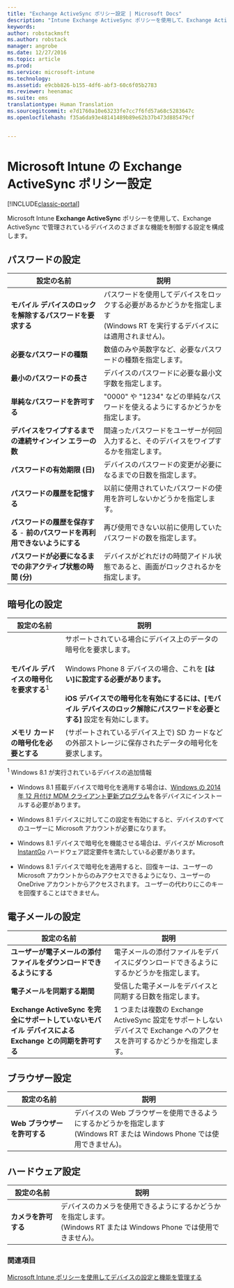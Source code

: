 ```yaml
---
title: "Exchange ActiveSync ポリシー設定 | Microsoft Docs"
description: "Intune Exchange ActiveSync ポリシーを使用して、Exchange ActiveSync で管理されているデバイスのさまざまな機能を制御できる設定を構成します。"
keywords: 
author: robstackmsft
ms.author: robstack
manager: angrobe
ms.date: 12/27/2016
ms.topic: article
ms.prod: 
ms.service: microsoft-intune
ms.technology: 
ms.assetid: e9cbb826-b155-4df6-abf3-60c6f05b2783
ms.reviewer: heenamac
ms.suite: ems
translationtype: Human Translation
ms.sourcegitcommit: e7d1760a10e63233fe7cc7f6fd57a68c5283647c
ms.openlocfilehash: f35a6da93e48141489b89e62b37b473d885479cf


---
```


# <a name="exchange-activesync-policy-settings-in-microsoft-intune"></a>Microsoft Intune の Exchange ActiveSync ポリシー設定

[!INCLUDE[classic-portal](../includes/classic-portal.md)]

Microsoft Intune **Exchange ActiveSync** ポリシーを使用して、Exchange ActiveSync で管理されているデバイスのさまざまな機能を制御する設定を構成します。


## <a name="password-settings"></a>パスワードの設定

|設定の名前|説明
|----------------|---|
|**モバイル デバイスのロックを解除するパスワードを要求する**|パスワードを使用してデバイスをロックする必要があるかどうかを指定します <br>(Windows RT を実行するデバイスには適用されません)。|
|**必要なパスワードの種類**|数値のみや英数字など、必要なパスワードの種類を指定します。|
|**最小のパスワードの長さ**|デバイスのパスワードに必要な最小文字数を指定します。|
|**単純なパスワードを許可する**|"0000" や "1234" などの単純なパスワードを使えるようにするかどうかを指定します。|
|**デバイスをワイプするまでの連続サインイン エラーの数**|間違ったパスワードをユーザーが何回入力すると、そのデバイスをワイプするかを指定します。|
|**パスワードの有効期限 (日)**|デバイスのパスワードの変更が必要になるまでの日数を指定します。
|**パスワードの履歴を記憶する**|以前に使用されていたパスワードの使用を許可しないかどうかを指定します。|
|**パスワードの履歴を保存する** - **前のパスワードを再利用できないようにする**|再び使用できない以前に使用していたパスワードの数を指定します。|
|**パスワードが必要になるまでの非アクティブ状態の時間 (分)**|デバイスがどれだけの時間アイドル状態であると、画面がロックされるかを指定します。

## <a name="encryption-settings"></a>暗号化の設定

|設定の名前|説明|
|----------------|---|
|**モバイル デバイスの暗号化を要求する**<sup>1</sup>|サポートされている場合にデバイス上のデータの暗号化を要求します。<br><br>Windows Phone 8 デバイスの場合、これを **[はい]**に設定する必要があります。<br /><br />iOS デバイスでの暗号化を有効にするには、**[モバイル デバイスのロック解除にパスワードを必要とする]** 設定を有効にします。|
|**メモリ カードの暗号化を必要とする**|(サポートされているデバイス上で) SD カードなどの外部ストレージに保存されたデータの暗号化を要求します。
<sup>1</sup> Windows 8.1 が実行されているデバイスの追加情報

-   Windows 8.1 搭載デバイスで暗号化を適用する場合は、[Windows の 2014 年 12 月付け MDM クライアント更新プログラム](http://support.microsoft.com/kb/3013816)を各デバイスにインストールする必要があります。

-   Windows 8.1 デバイスに対してこの設定を有効にすると、デバイスのすべてのユーザーに Microsoft アカウントが必要になります。

-   Windows 8.1 デバイスで暗号化を機能させる場合は、デバイスが Microsoft [InstantGo](http://blogs.windows.com/bloggingwindows/2014/06/19/instantgo-a-better-way-to-sleep/) ハードウェア認定要件を満たしている必要があります。

-   Windows 8.1 デバイスで暗号化を適用すると、回復キーは、ユーザーの Microsoft アカウントからのみアクセスできるようになり、ユーザーの OneDrive アカウントからアクセスされます。 ユーザーの代わりにこのキーを回復することはできません。

## <a name="email-settings"></a>電子メールの設定

|設定の名前|説明
|----------------|---|
|**ユーザーが電子メールの添付ファイルをダウンロードできるようにする**|電子メールの添付ファイルをデバイスにダウンロードできるようにするかどうかを指定します。|
|**電子メールを同期する期間**|受信した電子メールをデバイスと同期する日数を指定します。
|**Exchange ActiveSync を完全にサポートしていないモバイル デバイスによる Exchange との同期を許可する**|1 つまたは複数の Exchange ActiveSync 設定をサポートしないデバイスで Exchange へのアクセスを許可するかどうかを指定します。

## <a name="browser-settings"></a>ブラウザー設定

|設定の名前|説明
|----------------|---|
|**Web ブラウザーを許可する**|デバイスの Web ブラウザーを使用できるようにするかどうかを指定します <br>(Windows RT または Windows Phone では使用できません)。

## <a name="hardware-settings"></a>ハードウェア設定

|設定の名前|説明
|----------------|---|
|**カメラを許可する**|デバイスのカメラを使用できるようにするかどうかを指定します。<br>(Windows RT または Windows Phone では使用できません)。



### <a name="see-also"></a>関連項目
[Microsoft Intune ポリシーを使用してデバイスの設定と機能を管理する](manage-settings-and-features-on-your-devices-with-microsoft-intune-policies.md)



<!--HONumber=Dec16_HO5-->



